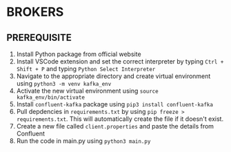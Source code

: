 # BROKERS

## PREREQUISITE
1. Install Python package from official website
2. Install VSCode extension and set the correct interpreter by typing `Ctrl + Shift + P` and typing `Python Select Interpreter`
3. Navigate to the appropriate directory and create virtual environment using `python3 -m venv kafka_env`
4. Activate the new virtual environment using `source kafka_env/bin/activate`
5. Install `confluent-kafka` package using `pip3 install confluent-kafka`
6. Pull depdencies in `requirements.txt` by using `pip freeze > requirements.txt`. This will automatically create the file if it doesn't exist.
7. Create a new file called `client.properties` and paste the details from Confluent
8. Run the code in main.py using `python3 main.py`
